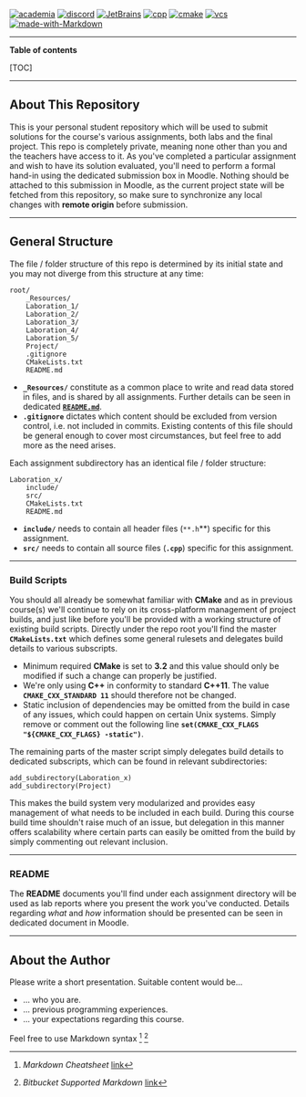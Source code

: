 [![academia][academia_badge]](https://www.miun.se/utbildning/kursplaner-och-utbildningsplaner/Sok-kursplan/kursplan/?kursplanid=22426)
[![discord][discord_badge]](https://discordapp.com/)
[![JetBrains][jetbrains_badge]](https://www.jetbrains.com/student/)
[![cpp][cpp_badge]](https://en.cppreference.com/w/)
[![cmake][cmake_badge]](https://cmake.org/)
[![vcs][git_badge]](https://git-scm.com/)
[![made-with-Markdown][md_badge]](http://commonmark.org)

[academia_badge]: https://img.shields.io/badge/MIUN-DT019G-blue&style=flat?labelColor=black&color=blue
[discord_badge]: https://img.shields.io/badge/-Discord-blue&style=flat?logo=discord&logoWidth=20&labelColor=black&logoColor=white&color=blue
[cpp_badge]: https://img.shields.io/badge/-C++11-blue&style=flat?logo=c&logoWidth=20&labelColor=black&logoColor=white&color=blueviolet
[cmake_badge]: https://img.shields.io/badge/-CMake-blue&style=flat?logo=cmake&logoWidth=20&labelColor=black&logoColor=white&color=blueviolet
[git_badge]: https://img.shields.io/badge/-Git-blue&style=flat?logo=git&logoWidth=20&labelColor=black&logoColor=white&color=blueviolet
[md_badge]: https://img.shields.io/badge/-Markdown-blue&style=flat?logo=markdown&logoWidth=20&labelColor=black&logoColor=white&color=blueviolet
[jetbrains_badge]: https://img.shields.io/badge/-CLion-blue&style=flat?logo=jetbrains&logoWidth=20&labelColor=black&logoColor=white&color=blue

-----------

**Table of contents**  

[TOC]

--------------

## About This Repository
This is your personal student repository which will be used to submit solutions for the course's various assignments, 
both labs and the final project. This repo is completely private, meaning none other than you and the teachers have access to it.
As you've completed a particular assignment and wish to have its solution evaluated, you'll need to perform a formal 
hand-in using the dedicated submission box in Moodle. Nothing should be attached to this submission in Moodle, as the 
current project state will be fetched from this repository, so make sure to synchronize any local changes with **remote origin** 
before submission.

-------------

## General Structure
The file / folder structure of this repo is determined by its initial state and you may not diverge from this structure at any time: 

````
root/
    _Resources/
    Laboration_1/
    Laboration_2/
    Laboration_3/
    Laboration_4/
    Laboration_5/
    Project/
    .gitignore
    CMakeLists.txt
    README.md
````

- **``_Resources/``** constitute as a common place to write and read data stored in files, and is shared by all assignments. 
Further details can be seen in dedicated [**``README.md``**](./_Resources/README.md).
- **``.gitignore``** dictates which content should be excluded from version control, i.e. not included in commits. 
Existing contents of this file should be general enough to cover most circumstances, but feel free to add more as the need arises.

Each assignment subdirectory has an identical file / folder structure:

````
Laboration_x/
    include/
    src/
    CMakeLists.txt
    README.md
````

- **``include/``** needs to contain all header files (``**.h``**) specific for this assignment.
- **``src/``** needs to contain all source files (**``.cpp``**) specific for this assignment.

-------------

### Build Scripts
You should all already be somewhat familiar with **CMake** and as in previous course(s) we'll continue to rely on its 
cross-platform management of project builds, and just like before you'll be provided with a working structure of existing 
build scripts. Directly under the repo root you'll find the master **``CMakeLists.txt``** which defines some general rulesets 
and delegates build details to various subscripts.

- Minimum required **CMake** is set to **3.2** and this value should only be modified if such a change can properly be justified.
- We're only using **C++** in conformity to standard **C++11**. The value **``CMAKE_CXX_STANDARD 11``** should therefore not be changed.
- Static inclusion of dependencies may be omitted from the build in case of any issues, which could happen on certain Unix systems. 
Simply remove or comment out the following line **``set(CMAKE_CXX_FLAGS "${CMAKE_CXX_FLAGS} -static")``**.

The remaining parts of the master script simply delegates build details to dedicated subscripts, which can be found in relevant subdirectories:

````
add_subdirectory(Laboration_x)
add_subdirectory(Project)
```` 

This makes the build system very modularized and provides easy management of what needs to be included in each build. During this course 
build time shouldn't raise much of an issue, but delegation in this manner offers scalability where certain parts can easily be 
omitted from the build by simply commenting out relevant inclusion.

-------------

### README
The **README** documents you'll find under each assignment directory will be used as lab reports where you present the work you've 
conducted. Details regarding _what_ and _how_ information should be presented can be seen in dedicated document in Moodle.

-------------

## About the Author

Please write a short presentation. Suitable content would be... 

- ... who you are.
- ... previous programming experiences.
- ... your expectations regarding this course.

Feel free to use Markdown syntax [^markdown] [^bitbucket_md]

[^markdown]: _Markdown Cheatsheet_ [link](https://github.com/adam-p/markdown-here/wiki/Markdown-Cheatsheet)
[^bitbucket_md]: _Bitbucket Supported Markdown_ [link](https://bitbucket.org/tutorials/markdowndemo/src/master/)


